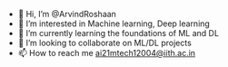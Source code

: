 - 👋 Hi, I’m @ArvindRoshaan
- 👀 I’m interested in Machine learning, Deep learning
- 🌱 I’m currently learning the foundations of ML and DL
- 💞️ I’m looking to collaborate on ML/DL projects
- 📫 How to reach me ai21mtech12004@iith.ac.in

<!---
ArvindRoshaan/ArvindRoshaan is a ✨ special ✨ repository because its `README.md` (this file) appears on your GitHub profile.
You can click the Preview link to take a look at your changes.
--->
